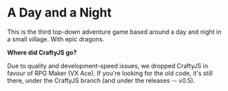 # A Day  and a Night 
This is the third top-down adventure game based around a day and night in a small village. With epic dragons.

**Where did CraftyJS go?**

Due to quality and development-speed issues, we dropped CraftyJS in favour of RPG Maker (VX Ace). If you're looking for the old code, it's still there, under the CraftyJS branch (and under the releases -- v0.5).

